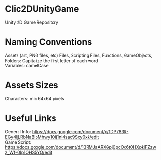 # Clic2DUnityGame
Unity 2D Game Repository

# Naming Conventions
Assets (art, PNG files, etc) Files, Scripting Files, Functions, GameObjects, Folders: Capitalize the first letter of each word</br>
Variables: camelCase

# Assets Sizes
Characters: min 64x64 pixels

# Useful Links
General Info: https://docs.google.com/document/d/1DP783R-EGy4ljLRbNaBIoMhwy1Oij1ni4sao9Sxy0xk/edit</br>
Game Script: https://docs.google.com/document/d/13RMJaARXGpj0pcOc6t0HXpklFZzwz_Wf-Olp1OHS5YQ/edit

